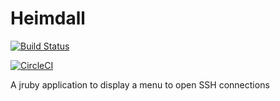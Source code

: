 Heimdall
========

[![Build Status](https://travis-ci.org/mikecanann/Heimdall.svg?branch=master)](https://travis-ci.org/mikecanann/Heimdall)

[![CircleCI]( https://circleci.com/gh/mikecanann/Heimdall.svg?style=shield&circle-token=:circle-token )](https://circleci.com/gh/mikecanann/Heimdall)

A jruby application to display a menu to open SSH connections 

